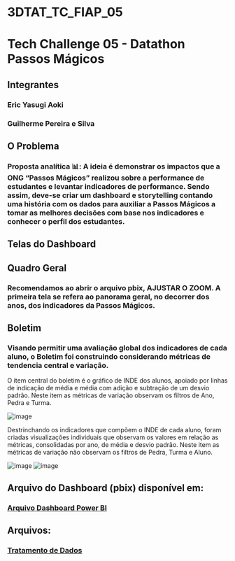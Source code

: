 # 3DTAT_TC_FIAP_05

# Tech Challenge 05 - Datathon Passos Mágicos

## Integrantes
### Eric Yasugi Aoki
### Guilherme Pereira e Silva

## O Problema
### Proposta analítica 📊: A ideia é demonstrar os impactos que a ONG “Passos Mágicos” realizou sobre a performance de estudantes e levantar indicadores de performance. Sendo assim, deve-se criar um dashboard e storytelling contando uma história com os dados para auxiliar a Passos Mágicos a tomar as melhores decisões com base nos indicadores e conhecer o perfil dos estudantes.

## Telas do Dashboard
## Quadro Geral
### Recomendamos ao abrir o arquivo pbix, AJUSTAR O ZOOM. A primeira tela se refera ao panorama geral, no decorrer dos anos, dos indicadores da Passos Mágicos.

## Boletim
### Visando permitir uma avaliação global dos indicadores de cada aluno, o Boletim foi construindo considerando métricas de tendencia central e variação.
O item central do boletim é o gráfico de INDE dos alunos, apoiado por linhas de indicação de média e média com adição e subtração de um desvio padrão. Neste item as métricas de variação observam os filtros de Ano, Pedra e Turma. 

![image](https://github.com/user-attachments/assets/5066b45e-7379-4875-bc24-b6d59493a1d1)

Destrinchando os indicadores que compõem o INDE de cada aluno, foram criadas visualizações individuais que observam os valores em relação as métricas, consolidadas por ano, de média e desvio padrão. Neste item as métricas de variação não observam os filtros de Pedra, Turma e Aluno.

![image](https://github.com/user-attachments/assets/9730db9a-626a-4974-a5ca-e02a3035a65d)
![image](https://github.com/user-attachments/assets/aae0e720-ad5d-43b1-84a5-179ffa7d36f5)

## Arquivo do Dashboard (pbix) disponível em:
### <a href="https://github.com/eaoki87/3DTAT_TC_FIAP_05/raw/refs/heads/main/TC5%20-%20Eric%20Aoki%20e%20Guilherme%20Pereira.pbix"> Arquivo Dashboard Power BI</a>

## Arquivos:
### <a href="https://github.com/eaoki87/3DTAT_TC_FIAP_05/blob/main/Tech_Challenge_5_Eric_Aoki_e_Guilherme_Pereira.ipynb">Tratamento de Dados</a>
